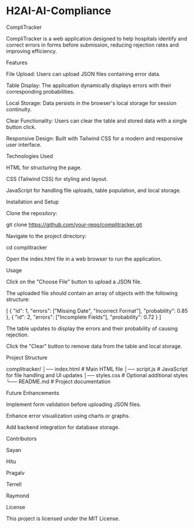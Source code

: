 # H2AI-AI-Compliance

CompliTracker

CompliTracker is a web application designed to help hospitals identify and correct errors in forms before submission, reducing rejection rates and improving efficiency.

Features

File Upload: Users can upload JSON files containing error data.

Table Display: The application dynamically displays errors with their corresponding probabilities.

Local Storage: Data persists in the browser's local storage for session continuity.

Clear Functionality: Users can clear the table and stored data with a single button click.

Responsive Design: Built with Tailwind CSS for a modern and responsive user interface.

Technologies Used

HTML for structuring the page.

CSS (Tailwind CSS) for styling and layout.

JavaScript for handling file uploads, table population, and local storage.

Installation and Setup

Clone the repository:

git clone https://github.com/your-repo/complitracker.git

Navigate to the project directory:

cd complitracker

Open the index.html file in a web browser to run the application.

Usage

Click on the "Choose File" button to upload a JSON file.

The uploaded file should contain an array of objects with the following structure:

[
  {
    "id": 1,
    "errors": ["Missing Date", "Incorrect Format"],
    "probability": 0.85
  },
  {
    "id": 2,
    "errors": ["Incomplete Fields"],
    "probability": 0.72
  }
]

The table updates to display the errors and their probability of causing rejection.

Click the "Clear" button to remove data from the table and local storage.

Project Structure

complitracker/
│── index.html        # Main HTML file
│── script.js         # JavaScript for file handling and UI updates
│── styles.css        # Optional additional styles
└── README.md         # Project documentation

Future Enhancements

Implement form validation before uploading JSON files.

Enhance error visualization using charts or graphs.

Add backend integration for database storage.

Contributors

Sayan

Hitu

Pragalv

Terrell

Raymond

License

This project is licensed under the MIT License.

